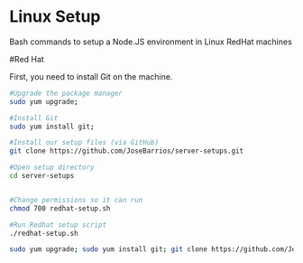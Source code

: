 # Linux Setup
Bash commands to setup a Node.JS environment in Linux RedHat machines

#Red Hat

First, you need to install Git on the machine.
```bash
#Upgrade the package manager
sudo yum upgrade;

#Install Git
sudo yum install git;

#Install our setup files (via GitHub)
git clone https://github.com/JoseBarrios/server-setups.git

#Open setup directory
cd server-setups


#Change permissions so it can run
chmod 700 redhat-setup.sh

#Run Redhat setup script
./redhat-setup.sh
```

```bash
sudo yum upgrade; sudo yum install git; git clone https://github.com/JoseBarrios/server-setups.git; cd server-setups; chmod 700 redhat-setup.sh;./redhat-setup.sh
```
